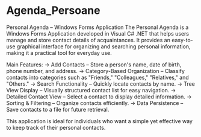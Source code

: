 # Agenda_Persoane
Personal Agenda – Windows Forms Application
The Personal Agenda is a Windows Forms Application developed in Visual C# .NET that helps users manage and store contact details of acquaintances. It provides an easy-to-use graphical interface for organizing and searching personal information, making it a practical tool for everyday use.

Main Features:
-> Add Contacts – Store a person's name, date of birth, phone number, and address.
-> Category-Based Organization – Classify contacts into categories such as "Friends," "Colleagues," "Relatives," and "Others."
-> Search Functionality – Quickly locate contacts by name.
-> Tree View Display – Visually structured contact list for easy navigation.
-> Detailed Contact View – Select a contact to display detailed information.
-> Sorting & Filtering – Organize contacts efficiently.
-> Data Persistence – Save contacts to a file for future retrieval.

This application is ideal for individuals who want a simple yet effective way to keep track of their personal contacts.
